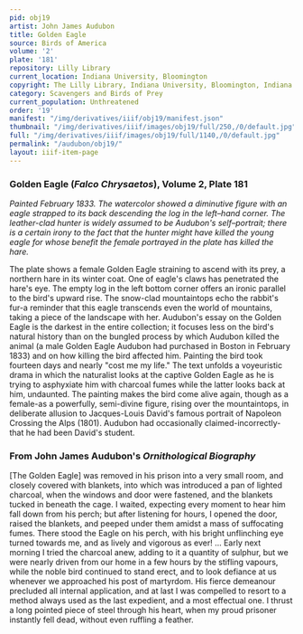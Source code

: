 ```yaml
---
pid: obj19
artist: John James Audubon
title: Golden Eagle
source: Birds of America
volume: '2'
plate: '181'
repository: Lilly Library
current_location: Indiana University, Bloomington
copyright: The Lilly Library, Indiana University, Bloomington, Indiana
category: Scavengers and Birds of Prey
current_population: Unthreatened
order: '19'
manifest: "/img/derivatives/iiif/obj19/manifest.json"
thumbnail: "/img/derivatives/iiif/images/obj19/full/250,/0/default.jpg"
full: "/img/derivatives/iiif/images/obj19/full/1140,/0/default.jpg"
permalink: "/audubon/obj19/"
layout: iiif-item-page
---
```


### Golden Eagle (_Falco Chrysaetos_), Volume 2, Plate 181

_Painted February 1833. The watercolor showed a diminutive figure with an eagle strapped to its back descending the log in the left–hand corner. The leather-clad hunter is widely assumed to be Audubon's self–portrait; there is a certain irony to the fact that the hunter might have killed the young eagle for whose benefit the female portrayed in the plate has killed the hare._

The plate shows a female Golden Eagle straining to ascend with its prey, a northern hare in its winter coat. One of eagle's claws has penetrated the hare's eye. The empty log in the left bottom corner offers an ironic parallel to the bird's upward rise. The snow-clad mountaintops echo the rabbit's fur-a reminder that this eagle transcends even the world of mountains, taking a piece of the landscape with her. Audubon's essay on the Golden Eagle is the darkest in the entire collection; it focuses less on the bird's natural history than on the bungled process by which Audubon killed the animal (a male Golden Eagle Audubon had purchased in Boston in February 1833) and on how killing the bird affected him. Painting the bird took fourteen days and nearly "cost me my life." The text unfolds a voyeuristic drama in which the naturalist looks at the captive Golden Eagle as he is trying to asphyxiate him with charcoal fumes while the latter looks back at him, undaunted. The painting makes the bird come alive again, though as a female-as a powerfully, semi-divine figure, rising over the mountaintops, in deliberate allusion to Jacques-Louis David's famous portrait of Napoleon Crossing the Alps (1801). Audubon had occasionally claimed-incorrectly-that he had been David's student.

### From John James Audubon's _Ornithological Biography_

[The Golden Eagle] was removed in his prison into a very small room, and closely covered with blankets, into which was introduced a pan of lighted charcoal, when the windows and door were fastened, and the blankets tucked in beneath the cage. I waited, expecting every moment to hear him fall down from his perch; but after listening for hours, I opened the door, raised the blankets, and peeped under them amidst a mass of suffocating fumes. There stood the Eagle on his perch, with his bright unflinching eye turned towards me, and as lively and vigorous as ever! ... Early next morning I tried the charcoal anew, adding to it a quantity of sulphur, but we were nearly driven from our home in a few hours by the stifling vapours, while the noble bird continued to stand erect, and to look defiance at us whenever we approached his post of martyrdom. His fierce demeanour precluded all internal application, and at last I was compelled to resort to a method always used as the last expedient, and a most effectual one. I thrust a long pointed piece of steel through his heart, when my proud prisoner instantly fell dead, without even ruffling a feather.
